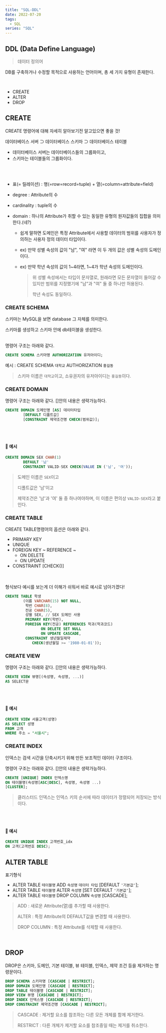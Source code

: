 ```yaml
---
title: "SQL-DDL"
date: 2022-07-20
tags:
  - SQL
series: "SQL"
---
```


## DDL (Data Define Language)

> 데이터 정의어

DB를 구축하거나 수정할 목적으로 사용하는 언어이며, 총 세 가지 유형이 존재한다.

<br/>

* CREATE
* ALTER
* DROP



## CREATE

CREATE 명령어에 대해 자세히 알아보기전 알고있으면 좋을 것!<br/>

데이터베이스 서버 ⊃ 데이터베이스 스키마 ⊃ 데이터베이스 테이블<br/>

* 데이터베이스 서버는 데이터베이스들의 그룹화이고,
* 스키마는 테이블들의 그룹화이다.

<br/><br/>

* 표(= 릴레이션) : 행(=row=record=tuple) + 열(=column=attribute=field)

* degree : Attribute의 수

* cardinality : tuple의 수

* domain : 하나의 Attribute가 취할 수 있는 동일한 유형의 원자값들의 집합을 의미한다.(네?)

  * 쉽게 말하면 도메인은 특정 Attribute에서 사용할 데이터의 범위를 사용자가 정의하는 사용자 정의 데이터 타입이다.

  * ex) 만약 성별 속성의 값이 "남", "여" 라면 이 두 개의 값은 성별 속성의 도메인이다.

  * ex) 만약 학년 속성의 값이 1~4라면, 1~4가 학년 속성의 도메인이다.

    > 위 성별 속성에서는 타입이 문자열로, 원래라면 모든 문자열이 들어갈 수 있지만 범위를 지정했기에 "남"과 "여" 둘 중 하나만 허용된다.<br/>
    >
    > 학년 속성도 동일하다.





### CREATE SCHEMA

스키마는 MySQL을 보면 database 그 자체를 의미한다.<br/>

스키마를 생성하고 스키마 안에 db테이블을 생성한다.<br/><br/>

명령어 구조는 아래와 같다.

```sql
CREATE SCHEMA 스키마명 AUTHORIZATION 유저아이디;
```

예시 : CREATE SCHEMA `대학교` AUTHORIZATION `홍길동`

> 스키마 이름은 `대학교`이고, 소유권자의 유저아이디는 `홍길동`이다.



### CREATE DOMAIN



명령어 구조는 아래와 같다. []안의 내용은 생략가능하다.

```sql
CREATE DOMAIN 도메인명 [AS] 데이터타입
		[DEFAULT 디폴트값]
		[CONSTRAINT 제약조건명 CHECK(범위값)];
```

<br/><br/>

#### 📌 예시

```sql
CREATE DOMAIN SEX CHAR(1)
		DEFAULT '남'
		CONSTRAINT VALID-SEX CHECK(VALUE IN ('남', '여'));
```

> 도메인 이름은 `SEX`이고<br/>
>
> 디폴트값은 '남'이고<br/>
>
> 제약조건은 '남'과 '여' 둘 중 하나여야하며, 이 이름은 편의상 `VALID-SEX`라고 붙인다.



### CREATE TABLE

CREATE TABLE명령어의 옵션은 아래와 같다.

* PRIMARY KEY
* UNIQUE
* FOREIGN KEY ~ REFERENCE ~
  * ON DELETE
  * ON UPDATE
* CONSTRAINT [CHECK()]<br/><br/><br/>

형식보다 예시를 보는게 더 이해가 쉬워서 바로 예시로 넘아가겠다!

```sql
CREATE TABLE 학생
		(이름 VARCHAR(15) NOT NULL,
         학번 CHAR(8),
         전공 CHAR(5),
         성별 SEX, // SEX 도메인 사용
         PRIMARY KEY(학번),
         FOREIGN KEY(전공) REFERENCES 학과(학과코드)
         		ON DELETE SET NULL
         		ON UPDATE CASCADE,
         CONSTRAINT 생년월일제약
         	CHECK(생년월일 >= '1980-01-01'));
```



### CREATE VIEW

명령어 구조는 아래와 같다. []안의 내용은 생략가능하다.

```sql
CREATE VIEW 뷰명[(속성명, 속성명, ...)]
AS SELECT문
```

<br/><br/>

#### 📌 예시

```sql
CREATE VIEW 서울고객(성명)
AS SELECT 성명
FROM 고객
WHERE 주소 = "서울시";
```



### CREATE INDEX

인덱스는 검색 시간을 단축시키기 위해 만든 보조적인 데이터 구조이다.

명령어 구조는 아래와 같다. []안의 내용은 생략가능하다.

```sql
CREATE [UNIQUE] INDEX 인덱스명
ON 테이블명(속성명[ASC|DESC], 속성명, 속성명 ...)
[CLUSTER];
```

> 클러스터드 인덱스는 인덱스 키의 순서에 따라 데이터가 정렬되어 저장되는 방식이다.

<br/><br/>

#### 📌 예시

```sql
CREATE UNIQUE INDEX 고객번호_idx
ON 고객(고객번호 DESC);
```





## ALTER TABLE

표기형식

* ALTER TABLE  `테이블명`  ADD `속성명`  `데이터 타입` [DEFAULT ``'기본값'``];
* ALTER TABLE  `테이블명` ALTER  `속성명` [SET DEFAULT ``'기본값'``];
* ALTER TABLE  `테이블명`  DROP COLUMN  `속성명` [CASCADE];

> ADD : 새로운 Attribute(열)를 추가할 때 사용한다.
>
> ALTER : 특정 Attribute의 DEFAULT값을 변경할 때 사용한다.
>
> DROP COLUMN : 특정 Attribute를 삭제할 때 사용한다.

<br/>



## DROP

DROP은 스키마, 도메인, 기본 테이블, 뷰 테이블, 인덱스, 제약 조건 등을 제거하는 명령문이다.

```sql
DROP SCHEMA 스키마명 [CASCADE | RESTRICT];
DROP DOMAIN 도메인명 [CASCADE | RESTRICT];
DROP TABLE 테이블명 [CASCADE | RESTRICT];
DROP VIEW 뷰명 [CASCADE | RESTRICT];
DROP INDEX 인덱스명 [CASCADE | RESTRICT];
DROP CONSTRAINT 제약조건명 [CASCADE | RESTRICT];
```

> CASCADE : 제거할 요소를 참조하는 다른 모든 개체를 함께 제거한다.
>
> RESTRICT : 다른 개체가 제거할 요소를 참조중일 때는 제거를 취소한다.

